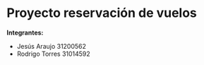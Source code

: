 # Proyecto reservación de vuelos


**Integrantes:**

- Jesús Araujo 31200562
- Rodrigo Torres 31014592
